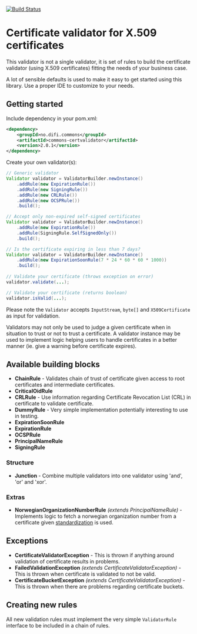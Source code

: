 [![Build Status](https://travis-ci.org/difi/certvalidator.svg?branch=master)](https://travis-ci.org/difi/certvalidator)

# Certificate validator for X.509 certificates

This validator is not a single validator, it is set of rules to build the certificate validator (using X.509 certificates) fitting the needs of your business case.

A lot of sensible defaults is used to make it easy to get started using this library. Use a proper IDE to customize to your needs.


## Getting started

Include dependency in your pom.xml:

```xml
<dependency>
    <groupId>no.difi.commons</groupId>
    <artifactId>commons-certvalidator</artifactId>
    <version>2.0.1</version>
</dependency>
```

Create your own validator(s):

```java
// Generic validator
Validator validator = ValidatorBuilder.newInstance()
    .addRule(new ExpirationRule())
    .addRule(new SigningRule())
    .addRule(new CRLRule())
    .addRule(new OCSPRule())
    .build();

// Accept only non-expired self-signed certificates
Validator validator = ValidatorBuilder.newInstance()
    .addRule(new ExpirationRule())
    .addRule(SigningRule.SelfSignedOnly())
    .build();

// Is the certificate expiring in less than 7 days?
Validator validator = ValidatorBuilder.newInstance()
    .addRule(new ExpirationSoonRule(7 * 24 * 60 * 60 * 1000))
    .build();
    
// Validate your certificate (throws exception on error)
validator.validate(...);

// Validate your certificate (returns boolean)
validator.isValid(...);
```

Please note the ```Validator``` accepts ```InputStream```, ```byte[]``` and ```X509Certificate``` as input for validation.

Validators may not only be used to judge a given certificate when in situation to trust or not to trust a certificate. A validator instance may be used to implement logic helping users to handle certificates in a better manner (ie. give a warning before certificate expires). 


## Available building blocks

* **ChainRule** - Validates chain of trust of certificate given access to root certificates and intermediate certificates.
* **CriticalOidRule**
* **CRLRule** - Use information regarding Certificate Revocation List (CRL) in certificate to validate certificate.
* **DummyRule** - Very simple implementation potentially interesting to use in testing.
* **ExpirationSoonRule**
* **ExpirationRule**
* **OCSPRule**
* **PrincipalNameRule**
* **SigningRule**


### Structure

* **Junction** - Combine multiple validators into one validator using 'and', 'or' and 'xor'.


### Extras

* **NorwegianOrganizationNumberRule** *(extends PrincipalNameRule)* - Implements logic to fetch a norwegian organization number from a certificate given [standardization](http://www.regjeringen.no/upload/FAD/Vedlegg/IKT-politikk/SEID_Leveranse_1_-_v1.02.pdf) is used.


## Exceptions

* **CertificateValidatorException** - This is thrown if anything around validation of certificate results in problems.
* **FailedValidationException** *(extends CertificateValidatorException)* - This is thrown when certificate is validated to not be valid.
* **CertificateBucketException** *(extends CertificateValidatorException)* - This is thrown when there are problems regarding certificate buckets.


## Creating new rules

All new validation rules must implement the very simple ```ValidatorRule``` interface to be included in a chain of rules.
